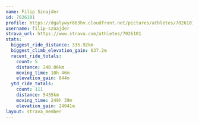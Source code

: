 ```yaml
---
name: Filip Sznajder
id: 7026101
profile: https://dgalywyr863hv.cloudfront.net/pictures/athletes/7026101/2123836/18/large.jpg
username: filip-sznajder
strava_url: https://www.strava.com/athletes/7026101
stats:
  biggest_ride_distance: 335.92km
  biggest_climb_elevation_gain: 637.2m
  recent_ride_totals:
    count: 5
    distance: 240.06km
    moving_time: 10h 46m
    elevation_gain: 844m
  ytd_ride_totals:
    count: 111
    distance: 5435km
    moving_time: 249h 39m
    elevation_gain: 24041m
layout: strava_member
--- 
```

